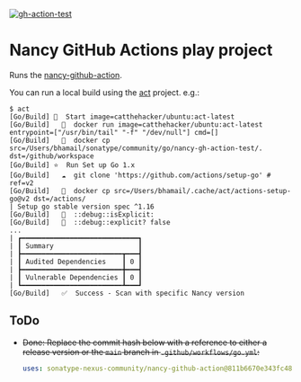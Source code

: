<!--![gh-action-test](https://github.com/bhamail/gh-action-test/workflows/Go/badge.svg)-->
<a href="https://github.com/bhamail/gh-action-test/actions?query=workflow%3AGo"><img src="https://github.com/bhamail/gh-action-test/workflows/Go/badge.svg" alt="gh-action-test"></img></a>

Nancy GitHub Actions play project
===========================

Runs the [nancy-github-action](https://github.com/sonatype-nexus-community/nancy-github-action).

You can run a local build using the [act](https://github.com/nektos/act) project. e.g.:
```shell
$ act
[Go/Build] 🚀  Start image=catthehacker/ubuntu:act-latest
[Go/Build]   🐳  docker run image=catthehacker/ubuntu:act-latest entrypoint=["/usr/bin/tail" "-f" "/dev/null"] cmd=[]
[Go/Build]   🐳  docker cp src=/Users/bhamail/sonatype/community/go/nancy-gh-action-test/. dst=/github/workspace
[Go/Build] ⭐  Run Set up Go 1.x
[Go/Build]   ☁  git clone 'https://github.com/actions/setup-go' # ref=v2
[Go/Build]   🐳  docker cp src=/Users/bhamail/.cache/act/actions-setup-go@v2 dst=/actions/
| Setup go stable version spec ^1.16
[Go/Build]   💬  ::debug::isExplicit: 
[Go/Build]   💬  ::debug::explicit? false
...
| ┏━━━━━━━━━━━━━━━━━━━━━━━━━━━━━┓
| ┃ Summary                     ┃
| ┣━━━━━━━━━━━━━━━━━━━━━━━━━┳━━━┫
| ┃ Audited Dependencies    ┃ 0 ┃
| ┣━━━━━━━━━━━━━━━━━━━━━━━━━╋━━━┫
| ┃ Vulnerable Dependencies ┃ 0 ┃
| ┗━━━━━━━━━━━━━━━━━━━━━━━━━┻━━━┛
[Go/Build]   ✅  Success - Scan with specific Nancy version
```

ToDo
----
* ~~Done: Replace the commit hash below with a reference to either a release version or the `main` branch
in `.github/workflows/go.yml`:~~
  ```yaml
  uses: sonatype-nexus-community/nancy-github-action@811b6670e343fc48fde273906404adaac9bd3885
  ```
